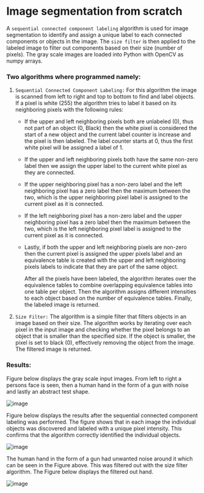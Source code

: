 # Image segmentation from scratch
A `sequential connected component labeling` algorithm is used for image segmentation to identify and assign a unique label to each connected 
components or objects in the image. The `size filter` is then applied to the labeled image to filter out components based on their size (number of pixels).
The gray scale images are loaded into Python with OpenCV as numpy arrays. 

### Two algorithms where programmed namely:
1) `Sequential Connected Component Labeling:` 
    For this algorithm the image is scanned from left to right and top to bottom to find and label objects. If a pixel is white (255) the algorithm 
    tries to label it based on its neighboring pixels with the following rules:
    - If the upper and left neighboring pixels both are unlabeled (0), thus not part of an object (0, Black) then the white pixel is considered the
      start of a new object and the current label counter is increase and the pixel is then labeled. The label counter starts at 0, thus the first
      white pixel will be assigned a label of 1.
    - If the upper and left neighboring pixels both have the same non-zero label then we assign the upper label to the current white pixel as they
      are connected.
    - If the upper neighboring pixel has a non-zero label and the left neighboring pixel has a zero label then the maximum between the two, which
      is the upper neighboring pixel label is assigned to the current pixel as it is connected.
    - If the left neighboring pixel has a non-zero label and the upper neighboring pixel has a zero label then the maximum between the two, which
      is the left neighboring pixel label is assigned to the current pixel as it is connected.
    - Lastly, if both the upper and left neighboring pixels are non-zero then the current pixel is assigned the upper pixels label and an equivalence
      table is created with the upper and left neighboring pixels labels to indicate that they are part of the same object.
	
      After all the pixels have been labeled, the algorithm iterates over the equivalence tables to 	combine overlapping equivalence tables into one table per object. Then the algorithm assigns 	different intensities to each object based on the number of equivalence tables. Finally, the 	labeled image is returned.
    
2) `Size Filter:` 
    The algorithm is a simple filter that filters objects in an image based on their size. The algorithm works by iterating over each pixel in the
    input image and checking whether the pixel belongs to an object that is smaller than the specified size. If the object is smaller, the pixel is
    set to black (0), effectively removing the object from the image. The filtered image is returned.
    
### Results:
Figure below displays the gray scale input images. From left to right a persons face is seen, then a human hand in the form of a gun with noise and
lastly an abstract test shape.

![image](https://user-images.githubusercontent.com/60977336/230953242-1d0779e3-41b2-4d19-8ce6-7159b5ee57f3.png)

Figure below displays the results after the sequential connected component labeling was performed. The figure shows that in each image the individual
objects was discovered and labeled with a unique pixel intensity. This confirms that the algorithm correctly identified the individual objects.

![image](https://user-images.githubusercontent.com/60977336/230953288-58c6df19-83b9-435a-838d-645bbcd3a67d.png)

The human hand in the form of a gun had unwanted noise around it which can be seen in the Figure above. This was filtered out with the size filter
algorithm. The Figure below displays the filtered out hand.

![image](https://user-images.githubusercontent.com/60977336/230953307-2d7445cf-ced1-4e55-b183-92eba196251d.png)
